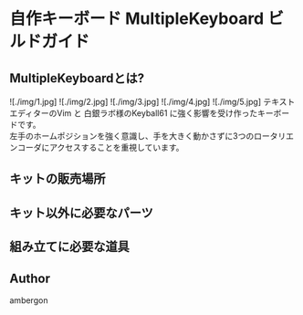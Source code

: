 # 自作キーボード MultipleKeyboard ビルドガイド
## MultipleKeyboardとは?
![./img/1.jpg]
![./img/2.jpg]
![./img/3.jpg]
![./img/4.jpg]
![./img/5.jpg]
テキストエディターのVim と 白銀ラボ様のKeyball61 に強く影響を受け作ったキーボードです。<br>
左手のホームポジションを強く意識し、手を大きく動かさずに3つのロータリエンコーダにアクセスすることを重視しています。


## キットの販売場所
## キット以外に必要なパーツ
## 組み立てに必要な道具



## Author
ambergon


